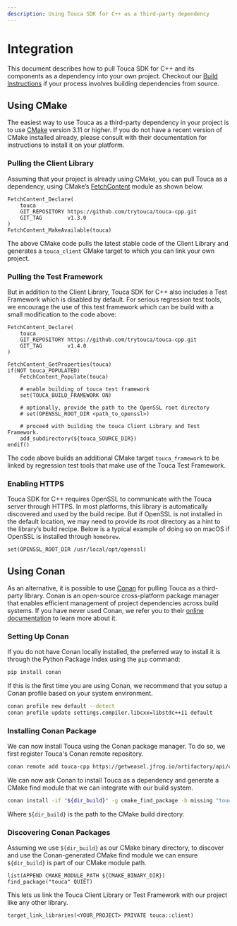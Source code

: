 ```yaml
---
description: Using Touca SDK for C++ as a third-party dependency
---
```


# Integration

This document describes how to pull Touca SDK for C++ and its components as a dependency into your own project. Checkout our [Build Instructions](build.md) if your process involves building dependencies from source.

## Using CMake

The easiest way to use Touca as a third-party dependency in your project is to use [CMake](https://cmake.org/) version 3.11 or higher. If you do not have a recent version of CMake installed already, please consult with their documentation for instructions to install it on your platform.

### Pulling the Client Library

Assuming that your project is already using CMake, you can pull Touca as a dependency, using CMake’s [FetchContent](https://cmake.org/cmake/help/latest/module/FetchContent.html) module as shown below.

```text
FetchContent_Declare(
    touca
    GIT_REPOSITORY https://github.com/trytouca/touca-cpp.git
    GIT_TAG        v1.3.0
)
FetchContent_MakeAvailable(touca)
```

The above CMake code pulls the latest stable code of the Client Library and generates a `touca_client` CMake target to which you can link your own project.

### Pulling the Test Framework

But in addition to the Client Library, Touca SDK for C++ also includes a Test Framework which is disabled by default. For serious regression test tools, we encourage the use of this test framework which can be build with a small modification to the code above:

```text
FetchContent_Declare(
    touca
    GIT_REPOSITORY https://github.com/trytouca/touca-cpp.git
    GIT_TAG        v1.4.0
)

FetchContent_GetProperties(touca)
if(NOT touca_POPULATED)
    FetchContent_Populate(touca)

    # enable building of touca test framework
    set(TOUCA_BUILD_FRAMEWORK ON)

    # optionally, provide the path to the OpenSSL root directory
    # set(OPENSSL_ROOT_DIR <path_to_openssl>)

    # proceed with building the touca Client Library and Test Framework.
    add_subdirectory(${touca_SOURCE_DIR})
endif()
```

The code above builds an additional CMake target `touca_framework` to be linked by regression test tools that make use of the Touca Test Framework.

### Enabling HTTPS

Touca SDK for C++ requires OpenSSL to communicate with the Touca server through HTTPS. In most platforms, this library is automatically discovered and used by the build recipe. But if OpenSSL is not installed in the default location, we may need to provide its root directory as a hint to the library’s build recipe. Below is a typical example of doing so on macOS if OpenSSL is installed through `homebrew`.

```text
set(OPENSSL_ROOT_DIR /usr/local/opt/openssl)
```

## Using Conan

As an alternative, it is possible to use [Conan](https://conan.io/) for pulling Touca as a third-party library. Conan is an open-source cross-platform package manager that enables efficient management of project dependencies across build systems. If you have never used Conan, we refer you to their [online documentation](https://docs.conan.io/) to learn more about it.

### Setting Up Conan

If you do not have Conan locally installed, the preferred way to install it is through the Python Package Index using the `pip` command:

```bash
pip install conan
```

If this is the first time you are using Conan, we recommend that you setup a Conan profile based on your system environment.

```bash
conan profile new default --detect
conan profile update settings.compiler.libcxx=libstdc++11 default
```

### Installing Conan Package

We can now install Touca using the Conan package manager. To do so, we first register Touca's Conan remote repository.

```bash
conan remote add touca-cpp https://getweasel.jfrog.io/artifactory/api/conan/touca-cpp
```

We can now ask Conan to install Touca as a dependency and generate a CMake find module that we can integrate with our build system.

```bash
conan install -if "${dir_build}" -g cmake_find_package -b missing "touca/1.4.0@_/_"
```

Where `${dir_build}` is the path to the CMake build directory.

### Discovering Conan Packages

Assuming we use `${dir_build}` as our CMake binary directory, to discover and use the Conan-generated CMake find module we can ensure `${dir_build}` is part of our CMake module path.

```text
list(APPEND CMAKE_MODULE_PATH ${CMAKE_BINARY_DIR})
find_package("touca" QUIET)
```

This lets us link the Touca Client Library or Test Framework with our project like any other library.

```text
target_link_libraries(<YOUR_PROJECT> PRIVATE touca::client)
```

